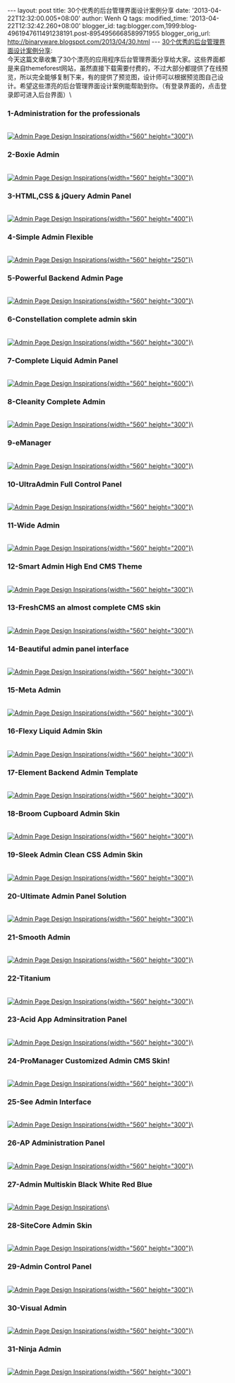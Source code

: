 --- layout: post title: 30个优秀的后台管理界面设计案例分享 date:
'2013-04-22T12:32:00.005+08:00' author: Wenh Q tags: modified\_time:
'2013-04-22T12:32:42.260+08:00' blogger\_id:
tag:blogger.com,1999:blog-4961947611491238191.post-8954956668589971955
blogger\_orig\_url: http://binaryware.blogspot.com/2013/04/30.html ---
[30个优秀的后台管理界面设计案例分享](http://www.oschina.net/news/39747/30-backend-ui):\
今天这篇文章收集了30个漂亮的应用程序后台管理界面分享给大家。这些界面都是来自themeforest网站，虽然直接下载需要付费的，不过大部分都提供了在线预览，所以完全能够复制下来，有的提供了预览图，设计师可以根据预览图自己设计。希望这些漂亮的后台管理界面设计案例能帮助到你。（有登录界面的，点击登录即可进入后台界面）\

### 1-Administration for the professionals

[\
![Admin Page Design
Inspirations](http://static.oschina.net/uploads/img/201304/19120458_1WTX.jpg){width="560"
height="300"}](http://themeforest.net/item/profi-admin-administration-for-the-professionals/49058?ref=webappers)\

### 2-Boxie Admin

[\
![Admin Page Design
Inspirations](http://static.oschina.net/uploads/img/201304/19120503_nRxR.jpg){width="560"
height="300"}](http://themeforest.net/item/boxie-admin/74076?ref=designmodo)\

### 3-HTML,CSS & jQuery Admin Panel

[\
![Admin Page Design
Inspirations](http://static.oschina.net/uploads/img/201304/19120512_ZJHp.jpg){width="560"
height="400"}](http://indeziner.com/resources/freebies/free-css-templates/free-htmlcss-jquery-admin-panel-inadmin/)\

### 4-Simple Admin Flexible

[\
![Admin Page Design
Inspirations](http://static.oschina.net/uploads/img/201304/19120519_lZev.jpg){width="560"
height="250"}](http://themeforest.net/item/simpla-admin-flexible-user-friendly-admin-skin/46073?ref=webappers)\

### 5-Powerful Backend Admin Page

[\
![Admin Page Design
Inspirations](http://static.oschina.net/uploads/img/201304/19120525_6bXt.jpg){width="560"
height="300"}](http://themeforest.net/item/admintasiapowerful-backend-admin-user-interface/57479?ref=tudose)\

### 6-Constellation complete admin skin

[\
![Admin Page Design
Inspirations](http://static.oschina.net/uploads/img/201304/19120531_OETf.jpg){width="560"
height="300"}](http://themeforest.net/item/constellation-complete-admin-skin/116461?ref=flash2s)\

### 7-Complete Liquid Admin Panel

[\
![Admin Page Design
Inspirations](http://static.oschina.net/uploads/img/201304/19120535_CxLY.jpg){width="560"
height="600"}](http://themeforest.net/item/complete-liquid-admin-control-panel/24826?ref=tudose)\

### 8-Cleanity Complete Admin

[\
![Admin Page Design
Inspirations](http://static.oschina.net/uploads/img/201304/19120550_YTAG.jpg){width="560"
height="300"}](http://themeforest.net/item/cleanity-complete-admin-cms-skin-/41517?ref=1stwebdesigner)\

### 9-eManager

[\
![Admin Page Design
Inspirations](http://static.oschina.net/uploads/img/201304/19120600_h3Qd.jpg){width="560"
height="300"}](http://themeforest.net/item/emanager-10/19140?ref=tudose)\

### 10-UltraAdmin Full Control Panel

[\
![Admin Page Design
Inspirations](http://static.oschina.net/uploads/img/201304/19120603_t0uo.jpg){width="560"
height="300"}](http://themeforest.net/item/ultraadmin-full-control-panel-4-skins/39483?ref=webappers)\

### 11-Wide Admin

[\
![Admin Page Design
Inspirations](http://static.oschina.net/uploads/img/201304/19120610_WgnZ.jpg){width="560"
height="200"}](http://themeforest.net/item/wide-admin-powerful-backend-interface/82244?ref=1stwebdesigner)\

### 12-Smart Admin High End CMS Theme

[\
![Admin Page Design
Inspirations](http://static.oschina.net/uploads/img/201304/19120616_W46Y.jpg){width="560"
height="300"}](http://themeforest.net/item/smart-admin-high-end-cms-theme/22750?ref=tudose)\

### 13-FreshCMS an almost complete CMS skin

[\
![Admin Page Design
Inspirations](http://static.oschina.net/uploads/img/201304/19120620_qRnx.jpg){width="560"
height="300"}](http://themeforest.net/item/freshcms-an-almost-complete-cms-skin/50089?ref=webappers)\

### 14-Beautiful admin panel interface

[\
![Admin Page Design
Inspirations](http://static.oschina.net/uploads/img/201304/19120631_CN69.jpg){width="560"
height="300"}](http://themeforest.net/item/adminus-beautiful-admin-panel-interface/94668?ref=1stwebdesigner)\

### 15-Meta Admin

[\
![Admin Page Design
Inspirations](http://static.oschina.net/uploads/img/201304/19120636_Cjmx.jpg){width="560"
height="300"}](http://themeforest.net/item/meta-admin-v1/24236?ref=tudose)\

### 16-Flexy Liquid Admin Skin

[\
![Admin Page Design
Inspirations](http://static.oschina.net/uploads/img/201304/19120642_MQph.jpg){width="560"
height="300"}](http://themeforest.net/item/flexy-liquid-admin-skin-7-in-1/46398?ref=webappers)\

### 17-Element Backend Admin Template

[\
![Admin Page Design
Inspirations](http://static.oschina.net/uploads/img/201304/19120647_LRkm.jpg){width="560"
height="300"}](http://themeforest.net/item/element-backend-admin-template/22314?ref=1stwebdesigner)\

### 18-Broom Cupboard Admin Skin

[\
![Admin Page Design
Inspirations](http://static.oschina.net/uploads/img/201304/19120649_UjIg.jpg){width="560"
height="300"}](http://themeforest.net/item/broom-cupboard-admin-skin/24097?ref=tudose)\

### 19-Sleek Admin Clean CSS Admin Skin

[\
![Admin Page Design
Inspirations](http://static.oschina.net/uploads/img/201304/19120700_NBx1.jpg){width="560"
height="300"}](http://themeforest.net/item/sleek-admin-clean-css-admin-skin/44958?ref=webappers)\

### 20-Ultimate Admin Panel Solution

[\
![Admin Page Design
Inspirations](http://static.oschina.net/uploads/img/201304/19120704_MCFq.jpg){width="560"
height="300"}](http://themeforest.net/item/admintheme-ultimate-admin-panel-solution/45278?ref=1stwebdesigner)\

### 21-Smooth Admin

[\
![Admin Page Design
Inspirations](http://static.oschina.net/uploads/img/201304/19120710_tfId.jpg){width="560"
height="300"}](http://themeforest.net/item/smooth-admin/101529?ref=1stwebdesigner)\

### 22-Titanium

[\
![Admin Page Design
Inspirations](http://static.oschina.net/uploads/img/201304/19120717_opkI.jpg){width="560"
height="300"}](http://themeforest.net/item/titanium/35128?ref=tudose)\

### 23-Acid App Adminsitration Panel

[\
![Admin Page Design
Inspirations](http://static.oschina.net/uploads/img/201304/19120726_oMvw.jpg){width="560"
height="300"}](http://themeforest.net/item/acid-app-adminsitration-panel/34337?ref=webappers)\

### 24-ProManager Customized Admin CMS Skin!

[\
![Admin Page Design
Inspirations](http://static.oschina.net/uploads/img/201304/19120740_0tCd.jpg){width="560"
height="300"}](http://themeforest.net/item/promanager-v20-customized-admin-cms-skin/30272?ref=webappers)\

### 25-See Admin Interface

[\
![Admin Page Design
Inspirations](http://static.oschina.net/uploads/img/201304/19120747_bjFg.jpg){width="560"
height="300"}](http://themeforest.net/item/see-admin-interface/74624?ref=1stwebdesigner)\

### 26-AP Administration Panel

[\
![Admin Page Design
Inspirations](http://static.oschina.net/uploads/img/201304/19120754_qy2o.jpg){width="560"
height="300"}](http://themeforest.net/item/ap-administration-panel/44066?ref=tudose)\

### 27-Admin Multiskin Black White Red Blue

[\
![Admin Page Design
Inspirations](http://www.oschina.net/uploads/img/201304/19120801_jnO4.jpg)](http://themeforest.net/item/clean-css-admin-multiskin-black-white-red-blue/25973?ref=webappers)\

### 28-SiteCore Admin Skin

[\
![Admin Page Design
Inspirations](http://www.oschina.net/uploads/img/201304/19120805_UMs2.jpg){width="560"
height="300"}](http://themeforest.net/item/sitecore-admin-skin/25647?ref=webappers)\

### 29-Admin Control Panel

[\
![Admin Page Design
Inspirations](http://www.oschina.net/uploads/img/201304/19120808_XiLP.jpg){width="560"
height="300"}](http://themeforest.net/item/admin-control-panel/103484?ref=1stwebdesigner)\

### 30-Visual Admin

[\
![Admin Page Design
Inspirations](http://www.oschina.net/uploads/img/201304/19120815_QLaO.jpg){width="560"
height="300"}](http://themeforest.net/item/visual-admin/98642?ref=1stwebdesigner)\

### 31-Ninja Admin

[\
![Admin Page Design
Inspirations](http://www.oschina.net/uploads/img/201304/19120824_FdZU.jpg){width="560"
height="300"}](http://themeforest.net/item/ninja-admin-/21190?ref=webappers)
